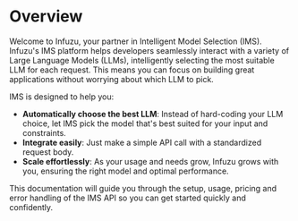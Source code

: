 # Overview

Welcome to Infuzu, your partner in Intelligent Model Selection (IMS). Infuzu's IMS platform helps developers seamlessly 
interact with a variety of Large Language Models (LLMs), intelligently selecting the most suitable LLM for each request. 
This means you can focus on building great applications without worrying about which LLM to pick.

IMS is designed to help you:
- **Automatically choose the best LLM**: Instead of hard-coding your LLM choice, let IMS pick the model that's best suited 
for your input and constraints.
- **Integrate easily**: Just make a simple API call with a standardized request body.
- **Scale effortlessly**: As your usage and needs grow, Infuzu grows with you, ensuring the right model and optimal 
performance.

This documentation will guide you through the setup, usage, pricing and error handling of the IMS API so you can get 
started quickly and confidently.